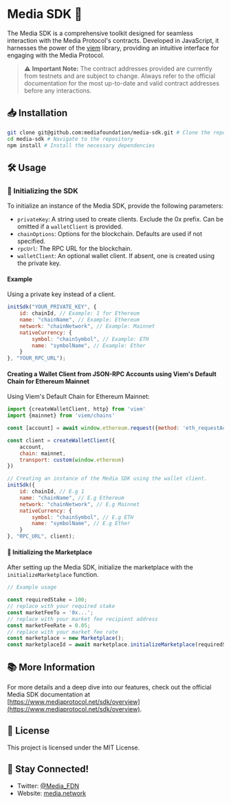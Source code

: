 # Media SDK 🚀

The Media SDK is a comprehensive toolkit designed for seamless interaction with the Media Protocol's contracts. Developed in JavaScript, it harnesses the power of the [viem](https://viem.sh/) library, providing an intuitive interface for engaging with the Media Protocol.

> ⚠️ **Important Note:** The contract addresses provided are currently from testnets and are subject to change. Always refer to the official documentation for the most up-to-date and valid contract addresses before any interactions.

## 📥 Installation

```bash
git clone git@github.com:mediafoundation/media-sdk.git # Clone the repository
cd media-sdk # Navigate to the repository
npm install # Install the necessary dependencies
```

## 🛠️ Usage

### 🔑 Initializing the SDK

To initialize an instance of the Media SDK, provide the following parameters:

- `privateKey`: A string used to create clients. Exclude the 0x prefix. Can be omitted if a `walletClient` is provided.
- `chainOptions`: Options for the blockchain. Defaults are used if not specified.
- `rpcUrl`: The RPC URL for the blockchain.
- `walletClient`: An optional wallet client. If absent, one is created using the private key.

#### Example

Using a private key instead of a client.

```javascript
initSdk("YOUR_PRIVATE_KEY", {
    id: chainId, // Example: 1 for Ethereum
    name: "chainName", // Example: Ethereum
    network: "chainNetwork", // Example: Mainnet
    nativeCurrency: {
        symbol: "chainSymbol", // Example: ETH
        name: "symbolName", // Example: Ether
    }
}, "YOUR_RPC_URL");
```

#### Creating a Wallet Client from JSON-RPC Accounts using Viem's Default Chain for Ethereum Mainnet

Using Viem's Default Chain for Ethereum Mainnet:

```javascript
import {createWalletClient, http} from 'viem'
import {mainnet} from 'viem/chains'

const [account] = await window.ethereum.request({method: 'eth_requestAccounts'})

const client = createWalletClient({
    account,
    chain: mainnet,
    transport: custom(window.ethereum)
})

// Creating an instance of the Media SDK using the wallet client. 
initSdk({
    id: chainId, // E.g 1
    name: "chainName", // E.g Ethereum
    network: "chainNetwork", // E.g Mainnet
    nativeCurrency: {
        symbol: "chainSymbol", // E.g ETH
        name: "symbolName", // E.g Ether
    }
}, "RPC_URL", client);
```

#### 🛒 Initializing the Marketplace

After setting up the Media SDK, initialize the marketplace with the `initializeMarketplace` function.

```javascript 
// Example usage 

const requiredStake = 100; 
// replace with your required stake 
const marketFeeTo = '0x...'; 
// replace with your market fee recipient address 
const marketFeeRate = 0.05; 
// replace with your market fee rate
const marketplace = new Marketplace(); 
const marketplaceId = await marketplace.initializeMarketplace(requiredStake, marketFeeTo, marketFeeRate);
```

## 📚 More Information

For more details and a deep dive into our features, check out the official Media SDK documentation at [https://www.mediaprotocol.net/sdk/overview](https://www.mediaprotocol.net/sdk/overview).


## 📝 License

This project is licensed under the MIT License.

## 📢 Stay Connected!

- Twitter: [@Media_FDN](https://twitter.com/Media_FDN)
- Website: [media.network](https://media.network)
